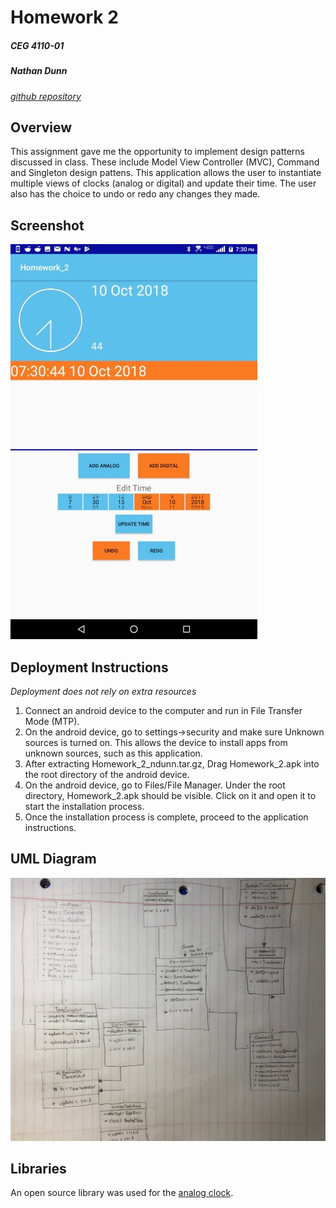 # Homework 2

##### CEG 4110-01

##### Nathan Dunn

 [*github repository*](https://github.com/natedunn2230/Homework_2)

## Overview

This assignment gave me the opportunity to implement design patterns discussed in class. These include Model View Controller (MVC), Command and Singleton design pattens. This application allows the user to instantiate multiple views of clocks (analog or digital) and update their time. The user also has the choice to undo or redo any changes they made.

## Screenshot

![screenshot](./resources/screenshot_homework2.png)

## Deployment Instructions

*Deployment does not rely on extra resources*

1. Connect an android device to the computer and run in File Transfer Mode (MTP).
2. On the android device, go to settings->security and make sure Unknown sources is turned on. This allows the device to install apps from unknown sources, such as this application.
3. After extracting Homework_2_ndunn.tar.gz, Drag Homework_2.apk into the root directory of the android device.
4. On the android device, go to Files/File Manager. Under the root directory, Homework_2.apk should be visible. Click on it and open it to start the installation process.
5. Once the installation process is complete, proceed to the application instructions.

## UML Diagram

![uml](./resources/uml.png)

## Libraries 

An open source library was used for the [analog clock](https://github.com/rosenpin/custom-analog-clock-view).